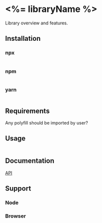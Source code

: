 # <%= libraryName %>
Library overview and features.

## Installation
### npx
```

```

### npm
```

```

### yarn
```

```

## Requirements
Any polyfill should be imported by user?

## Usage
```javascript

```

## Documentation
[API](./doc/api.md)

## Support
### Node

### Browser
